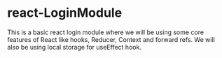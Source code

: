 # react-LoginModule

This is a basic react login module where we will be using some 
core features of React like hooks, Reducer, Context and forward refs. 
We will also be using local storage for useEffect hook.
